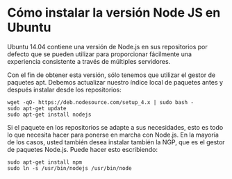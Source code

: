 # Cómo instalar la versión Node JS en Ubuntu

Ubuntu 14.04 contiene una versión de Node.js en sus repositorios por defecto que se pueden utilizar para proporcionar fácilmente una experiencia consistente a través de múltiples servidores.

Con el fin de obtener esta versión, sólo tenemos que utilizar el gestor de paquetes apt. Debemos actualizar nuestro índice local de paquetes antes y después instalar desde los repositorios:
    
    wget -qO- https://deb.nodesource.com/setup_4.x | sudo bash -
    sudo apt-get update
    sudo apt-get install nodejs

Si el paquete en los repositorios se adapte a sus necesidades, esto es todo lo que necesita hacer para ponerse en marcha con Node.js. En la mayoría de los casos, usted también desea instalar también la NGP, que es el gestor de paquetes Node.js. Puede hacer esto escribiendo:

    sudo apt-get install npm
    sudo ln -s /usr/bin/nodejs /usr/bin/node